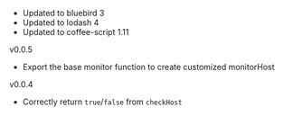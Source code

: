 * Updated to bluebird 3
* Updated to lodash 4
* Updated to coffee-script 1.11

v0.0.5

* Export the base monitor function to create customized monitorHost 

v0.0.4

* Correctly return `true`/`false` from `checkHost`
